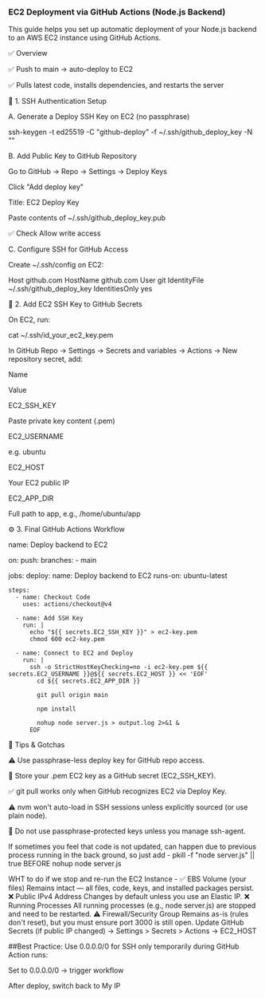 ### EC2 Deployment via GitHub Actions (Node.js Backend)

This guide helps you set up automatic deployment of your Node.js backend to an AWS EC2 instance using GitHub Actions.

✅ Overview  

✅ Push to main → auto-deploy to EC2  

✅ Pulls latest code, installs dependencies, and restarts the server  

🔐 1. SSH Authentication Setup

A. Generate a Deploy SSH Key on EC2 (no passphrase)  

ssh-keygen -t ed25519 -C "github-deploy" -f ~/.ssh/github_deploy_key -N ""  

B. Add Public Key to GitHub Repository  

Go to GitHub → Repo → Settings → Deploy Keys  

Click "Add deploy key"  

Title: EC2 Deploy Key  

Paste contents of ~/.ssh/github_deploy_key.pub  

✅ Check Allow write access  

C. Configure SSH for GitHub Access  

Create ~/.ssh/config on EC2:  

Host github.com
  HostName github.com
  User git
  IdentityFile ~/.ssh/github_deploy_key
  IdentitiesOnly yes

🔐 2. Add EC2 SSH Key to GitHub Secrets

On EC2, run:

cat ~/.ssh/id_your_ec2_key.pem

In GitHub Repo → Settings → Secrets and variables → Actions → New repository secret, add:

Name

Value

EC2_SSH_KEY

Paste private key content (.pem)

EC2_USERNAME

e.g. ubuntu

EC2_HOST

Your EC2 public IP

EC2_APP_DIR

Full path to app, e.g., /home/ubuntu/app

⚙️ 3. Final GitHub Actions Workflow

name: Deploy backend to EC2

on:
  push:
    branches:
      - main

jobs:
  deploy:
    name: Deploy backend to EC2
    runs-on: ubuntu-latest

    steps:
      - name: Checkout Code
        uses: actions/checkout@v4

      - name: Add SSH Key
        run: |
          echo "${{ secrets.EC2_SSH_KEY }}" > ec2-key.pem
          chmod 600 ec2-key.pem

      - name: Connect to EC2 and Deploy
        run: |
          ssh -o StrictHostKeyChecking=no -i ec2-key.pem ${{ secrets.EC2_USERNAME }}@${{ secrets.EC2_HOST }} << 'EOF'
            cd ${{ secrets.EC2_APP_DIR }}

            git pull origin main

            npm install

            nohup node server.js > output.log 2>&1 &
          EOF

🧠 Tips & Gotchas

⚠️ Use passphrase-less deploy key for GitHub repo access.

🔐 Store your .pem EC2 key as a GitHub secret (EC2_SSH_KEY).

✅ git pull works only when GitHub recognizes EC2 via Deploy Key.

⚠️ nvm won't auto-load in SSH sessions unless explicitly sourced (or use plain node).

🚫 Do not use passphrase-protected keys unless you manage ssh-agent.

If sometimes you feel that code is not updated, can happen due to previous process running in the back ground, so just add - pkill -f "node server.js" || true 
BEFORE
nohup node server.js


WHT to do if we stop and re-run the EC2 Instance - 
✅ EBS Volume (your files)	Remains intact — all files, code, keys, and installed packages persist.
❌ Public IPv4 Address	Changes by default unless you use an Elastic IP.
❌ Running Processes	All running processes (e.g., node server.js) are stopped and need to be restarted.
⚠️ Firewall/Security Group	Remains as-is (rules don't reset), but you must ensure port 3000 is still open.
Update GitHub Secrets (if public IP changed) -> Settings > Secrets > Actions -> EC2_HOST

##Best Practice:
Use 0.0.0.0/0 for SSH only temporarily during GitHub Action runs:

Set to 0.0.0.0/0 → trigger workflow

After deploy, switch back to My IP
